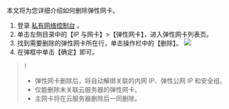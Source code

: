 本文将为您详细介绍如何删除弹性网卡。
1. 登录 [私有网络控制台](https://console.cloud.tencent.com/vpc) 。
2. 单击左侧目录中的【IP 与网卡】>【弹性网卡】，进入弹性网卡列表页。
3. 找到需要删除的弹性网卡所在行，单击操作栏中的【删除】。
![](https://main.qcloudimg.com/raw/456b75b431728e28eba28ff3680c8136.png)
4. 在弹框中单击【确定】即可。

>!
>- 弹性网卡删除后，将自动解绑关联的内网 IP、弹性公网 IP 和安全组。
>- 仅能删除未关联云服务器的弹性网卡。
>- 主网卡将在云服务器删除后一同删除。
